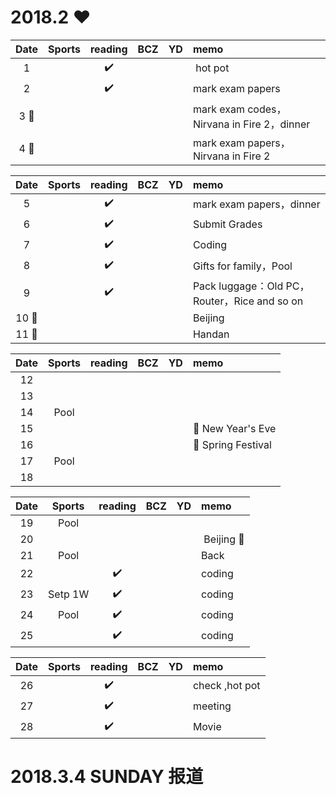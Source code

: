 # 2018.2 :heart:

| Date  | Sports | reading | BCZ | YD | memo | 
| :---: | :---: | :---: | :---: | :---: | :--- | 
| 1 |  | :heavy_check_mark: |  |  |  hot pot | 
| 2 |  | :heavy_check_mark: |  |  |  mark exam papers| 
| 3 :musical_note:|  |  |  |  |  mark exam codes，Nirvana in Fire 2，dinner| 
| 4 :musical_note:|  |  |  |  |  mark exam papers，Nirvana in Fire 2| 

| Date  | Sports | reading | BCZ | YD | memo | 
| :---: | :---: | :---: | :---: | :---: | :--- | 
| 5 |  | :heavy_check_mark:  |  |  | mark exam papers，dinner | 
| 6 |  | :heavy_check_mark: |  |  | Submit Grades | 
| 7 |  | :heavy_check_mark: |  |  | Coding | 
| 8 |  | :heavy_check_mark: |  |  |  Gifts for family，Pool| 
| 9 |  | :heavy_check_mark: |  |  |  Pack luggage：Old PC，Router，Rice and so on|   
| 10 :blue_car:|  |  |  |  | Beijing | 
| 11 :blue_car:|  |  |  |  | Handan | 

| Date  | Sports | reading | BCZ | YD | memo | 
| :---: | :---: | :---: | :---: | :---: | :--- | 
| 12 |  |  |  |  |  | 
| 13 |  |  |  |  |  | 
| 14 | Pool |  |  |  |  | 
| 15 |  |  |  |  | :red_circle: New Year's Eve | 
| 16 |  |  |  |  | :red_circle: Spring Festival | 
| 17 | Pool |  |  |  |  | 
| 18 |  |  |  |  |  | 

| Date  | Sports | reading | BCZ | YD | memo | 
| :---: | :---: | :---: | :---: | :---: | :--- | 
| 19 | Pool |  |  |  |  |   
| 20 |  |  |  |  |  Beijing :blue_car:| 
| 21 | Pool |  |  |  | Back| 
| 22 |  | :heavy_check_mark: |  |  | coding | 
| 23 | Setp 1W | :heavy_check_mark: |  |  | coding | 
| 24 |Pool  |:heavy_check_mark:  |  |  | coding | 
| 25 |  |:heavy_check_mark:  |  |  | coding | 

| Date  | Sports | reading | BCZ | YD | memo | 
| :---: | :---: | :---: | :---: | :---: | :--- | 
| 26 |  |:heavy_check_mark:  |  |  | check ,hot pot| 
| 27 |  | :heavy_check_mark: |  |  | meeting | 
| 28 |  | :heavy_check_mark: |  |  | Movie | 

# 2018.3.4 SUNDAY 报道
